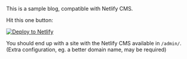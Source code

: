 This is a sample blog, compatible with Netlify CMS.

Hit this one button:

[![Deploy to Netlify](https://www.netlify.com/img/deploy/button.svg)](https://app.netlify.com/start/deploy?repository=https://github.com/getnikola/nikola-netlify-cms&scheme=cms)

You should end up with a site with the Netlify CMS available in `/admin/`. (Extra configuration, eg. a better domain name, may be required)
